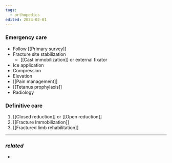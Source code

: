 ```yaml
---
tags:
  - orthopedics
edited: 2024-02-01
---
```

### Emergency care
- Follow [[Primary survey]]
- Fracture site stabilization
	- [[Cast immobilization]] or external fixator
- Ice application
- Compression
- Elevation
- [[Pain management]] 
- [[Tetanus prophylaxis]]
- Radiology

### Definitive care
1. [[Closed reduction]] or [[Open reduction]] 
2. [[Fracture Immobilization]] 
3. [[Fractured limb rehabilitation]] 

---
### *related*
- 
